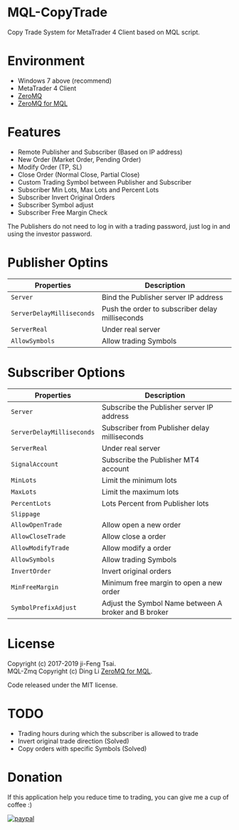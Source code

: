 # MQL-CopyTrade

Copy Trade System for MetaTrader 4 Client based on MQL script.

# Environment

- Windows 7 above (recommend)
- MetaTrader 4 Client
- [ZeroMQ](https://github.com/zeromq)
- [ZeroMQ for MQL](https://github.com/dingmaotu/mql-zmq)

# Features

- Remote Publisher and Subscriber (Based on IP address)
- New Order (Market Order, Pending Order)
- Modify Order (TP, SL)
- Close Order (Normal Close, Partial Close)
- Custom Trading Symbol between Publisher and Subscriber
- Subscriber Min Lots, Max Lots and Percent Lots
- Subscriber Invert Original Orders
- Subscriber Symbol adjust
- Subscriber Free Margin Check

The Publishers do not need to log in with a trading password, just log in and using the investor password.

# Publisher Optins

| Properties | Description |
| --- | --- |
| `Server`                  | Bind the Publisher server IP address |
| `ServerDelayMilliseconds` | Push the order to subscriber delay milliseconds |
| `ServerReal`              | Under real server |
| `AllowSymbols`            | Allow trading Symbols |

# Subscriber Options

| Properties | Description |
| --- | --- |
| `Server`                  | Subscribe the Publisher server IP address |
| `ServerDelayMilliseconds` | Subscriber from Publisher delay milliseconds |
| `ServerReal`              | Under real server |
| `SignalAccount`           | Subscribe the Publisher MT4 account |
| `MinLots`                 | Limit the minimum lots |
| `MaxLots`                 | Limit the maximum lots |
| `PercentLots`             | Lots Percent from Publisher lots |
| `Slippage`                |  |
| `AllowOpenTrade`          | Allow open a new order |
| `AllowCloseTrade`         | Allow close a order |
| `AllowModifyTrade`        | Allow modify a order |
| `AllowSymbols`            | Allow trading Symbols |
| `InvertOrder`             | Invert original orders |
| `MinFreeMargin`           | Minimum free margin to open a new order |
| `SymbolPrefixAdjust`      | Adjust the Symbol Name between A broker and B broker |

# License

Copyright (c) 2017-2019 ji-Feng Tsai.<br/>
MQL-Zmq Copyright (c) Ding Li [ZeroMQ for MQL](https://github.com/dingmaotu).

Code released under the MIT license.

# TODO

- Trading hours during which the subscriber is allowed to trade
- Invert original trade direction (Solved)
- Copy orders with specific Symbols (Solved)

# Donation

If this application help you reduce time to trading, you can give me a cup of coffee :)

[![paypal](https://www.paypalobjects.com/en_US/TW/i/btn/btn_donateCC_LG.gif)](https://www.paypal.com/cgi-bin/webscr?cmd=_s-xclick&hosted_button_id=3RNMD6Q3B495N&source=url)
